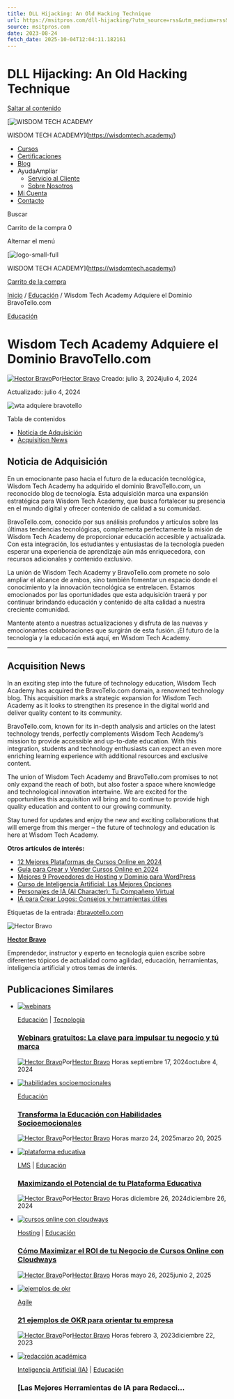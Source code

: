 ```yaml
---
title: DLL Hijacking: An Old Hacking Technique
url: https://msitpros.com/dll-hijacking/?utm_source=rss&utm_medium=rss&utm_campaign=dll-hijacking
source: msitpros.com
date: 2023-08-24
fetch_date: 2025-10-04T12:04:11.182161
---
```


# DLL Hijacking: An Old Hacking Technique

[Saltar al contenido](#main)

[![WISDOM TECH ACADEMY](https://wisdomtech.academy/wp-content/uploads/2023/07/logo-small.png)

WISDOM TECH ACADEMY](https://wisdomtech.academy/)

* [Cursos](/product-category/cursos-online/)
* [Certificaciones](/product-category/certificaciones/)
* [Blog](https://wisdomtech.academy/blog/)
* AyudaAmpliar
  + [Servicio al Cliente](https://wisdomtech.academy/customer-help/)
  + [Sobre Nosotros](https://wisdomtech.academy/about/)
* [Mi Cuenta](https://wisdomtech.academy/my-account/)
* [Contacto](https://wisdomtech.academy/contact-us/)

Buscar

Carrito de la compra
0

Alternar el menú

[![logo-small-full](https://wisdomtech.academy/wp-content/uploads/2023/07/logo-small-full.png)

WISDOM TECH ACADEMY](https://wisdomtech.academy/)

[Carrito de la compra](https://wisdomtech.academy/cart/)

[Inicio](https://wisdomtech.academy/) / [Educación](https://wisdomtech.academy/category/educacion/) / Wisdom Tech Academy Adquiere el Dominio BravoTello.com

[Educación](https://wisdomtech.academy/category/educacion/)

# Wisdom Tech Academy Adquiere el Dominio BravoTello.com

[![Hector Bravo](data:image/svg+xml;base64...)](https://wisdomtech.academy)Por[Hector Bravo](https://wisdomtech.academy)
Creado: julio 3, 2024julio 4, 2024

Actualizado: julio 4, 2024

![wta adquiere bravotello](data:image/svg+xml;base64...)

Tabla de contenidos

* [Noticia de Adquisición](#noticia-de-adquisicion)
* [Acquisition News](#acquisition-news)

## Noticia de Adquisición

En un emocionante paso hacia el futuro de la educación tecnológica, Wisdom Tech Academy ha adquirido el dominio BravoTello.com, un reconocido blog de tecnología. Esta adquisición marca una expansión estratégica para Wisdom Tech Academy, que busca fortalecer su presencia en el mundo digital y ofrecer contenido de calidad a su comunidad.

BravoTello.com, conocido por sus análisis profundos y artículos sobre las últimas tendencias tecnológicas, complementa perfectamente la misión de Wisdom Tech Academy de proporcionar educación accesible y actualizada. Con esta integración, los estudiantes y entusiastas de la tecnología pueden esperar una experiencia de aprendizaje aún más enriquecedora, con recursos adicionales y contenido exclusivo.

La unión de Wisdom Tech Academy y BravoTello.com promete no solo ampliar el alcance de ambos, sino también fomentar un espacio donde el conocimiento y la innovación tecnológica se entrelacen. Estamos emocionados por las oportunidades que esta adquisición traerá y por continuar brindando educación y contenido de alta calidad a nuestra creciente comunidad.

Mantente atento a nuestras actualizaciones y disfruta de las nuevas y emocionantes colaboraciones que surgirán de esta fusión. ¡El futuro de la tecnología y la educación está aquí, en Wisdom Tech Academy.

---

## Acquisition News

In an exciting step into the future of technology education, Wisdom Tech Academy has acquired the BravoTello.com domain, a renowned technology blog. This acquisition marks a strategic expansion for Wisdom Tech Academy as it looks to strengthen its presence in the digital world and deliver quality content to its community.

BravoTello.com, known for its in-depth analysis and articles on the latest technology trends, perfectly complements Wisdom Tech Academy’s mission to provide accessible and up-to-date education. With this integration, students and technology enthusiasts can expect an even more enriching learning experience with additional resources and exclusive content.

The union of Wisdom Tech Academy and BravoTello.com promises to not only expand the reach of both, but also foster a space where knowledge and technological innovation intertwine. We are excited for the opportunities this acquisition will bring and to continue to provide high quality education and content to our growing community.

Stay tuned for updates and enjoy the new and exciting collaborations that will emerge from this merger – the future of technology and education is here at Wisdom Tech Academy.

**Otros artículos de interés:**

* [12 Mejores Plataformas de Cursos Online en 2024](https://wisdomtech.academy/plataformas-de-cursos-online/)
* [Guía para Crear y Vender Cursos Online en 2024](https://wisdomtech.academy/vender-cursos-online/)
* [Mejores 9 Proveedores de Hosting y Dominio para WordPress](https://wisdomtech.academy/hosting-y-dominio/)
* [Curso de Inteligencia Artificial: Las Mejores Opciones](https://wisdomtech.academy/curso-de-inteligencia-artificial/)
* [Personajes de IA (AI Character): Tu Compañero Virtual](https://wisdomtech.academy/ai-character/)
* [IA para Crear Logos: Consejos y herramientas útiles](https://wisdomtech.academy/ia-para-crear-logos/)

Etiquetas de la entrada:
[#bravotello.com](https://wisdomtech.academy/tag/bravotello-com/ "bravotello.com")

![Hector Bravo](data:image/svg+xml;base64...)

**[Hector Bravo](https://wisdomtech.academy/author/hectorbravo/ "Entradas de Hector Bravo")**

Emprendedor, instructor y experto en tecnología quien escribe sobre diferentes tópicos de actualidad como agilidad, educación, herramientas, inteligencia artificial y otros temas de interés.

## Publicaciones Similares

* [![webinars](data:image/svg+xml;base64...)](https://wisdomtech.academy/webinars/)

  [Educación](https://wisdomtech.academy/category/educacion/) | [Tecnología](https://wisdomtech.academy/category/tecnologia/)

  ### [Webinars gratuitos: La clave para impulsar tu negocio y tú marca](https://wisdomtech.academy/webinars/)

  [![Hector Bravo](data:image/svg+xml;base64...)](https://wisdomtech.academy)Por[Hector Bravo](https://wisdomtech.academy)
  Horas
  septiembre 17, 2024octubre 4, 2024
* [![habilidades socioemocionales](data:image/svg+xml;base64...)](https://wisdomtech.academy/habilidades-socioemocionales/)

  [Educación](https://wisdomtech.academy/category/educacion/)

  ### [Transforma la Educación con Habilidades Socioemocionales](https://wisdomtech.academy/habilidades-socioemocionales/)

  [![Hector Bravo](data:image/svg+xml;base64...)](https://wisdomtech.academy)Por[Hector Bravo](https://wisdomtech.academy)
  Horas
  marzo 24, 2025marzo 20, 2025
* [![plataforma educativa](data:image/svg+xml;base64...)](https://wisdomtech.academy/plataforma-educativa/)

  [LMS](https://wisdomtech.academy/category/tecnologia/lms/) | [Educación](https://wisdomtech.academy/category/educacion/)

  ### [Maximizando el Potencial de tu Plataforma Educativa](https://wisdomtech.academy/plataforma-educativa/)

  [![Hector Bravo](data:image/svg+xml;base64...)](https://wisdomtech.academy)Por[Hector Bravo](https://wisdomtech.academy)
  Horas
  diciembre 26, 2024diciembre 26, 2024
* [![cursos online con cloudways](data:image/svg+xml;base64...)](https://wisdomtech.academy/cursos-online-con-cloudways/)

  [Hosting](https://wisdomtech.academy/category/tecnologia/hosting/) | [Educación](https://wisdomtech.academy/category/educacion/)

  ### [Cómo Maximizar el ROI de tu Negocio de Cursos Online con Cloudways](https://wisdomtech.academy/cursos-online-con-cloudways/)

  [![Hector Bravo](data:image/svg+xml;base64...)](https://wisdomtech.academy)Por[Hector Bravo](https://wisdomtech.academy)
  Horas
  mayo 26, 2025junio 2, 2025
* [![ejemplos de okr](data:image/svg+xml;base64...)](https://wisdomtech.academy/21-ejemplos-de-okr-para-orientar-tu-empresa/)

  [Agile](https://wisdomtech.academy/category/educacion/agile/)

  ### [21 ejemplos de OKR para orientar tu empresa](https://wisdomtech.academy/21-ejemplos-de-okr-para-orientar-tu-empresa/)

  [![Hector Bravo](data:image/svg+xml;base64...)](https://wisdomtech.academy)Por[Hector Bravo](https://wisdomtech.academy)
  Horas
  febrero 3, 2023diciembre 22, 2023
* [![redacción académica](data:image/svg+xml;base64...)](https://wisdomtech.academy/redaccion-academica/)

  [Inteligencia Artificial (IA)](https://wisdomtech.academy/category/tecnologia/inteligencia-artificial/) | [Educación](https://wisdomtech.academy/category/educacion/)

  ### [Las Mejores Herramientas de IA para Redacci...